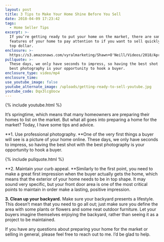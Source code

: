 ```yaml
---
layout: post
title: 3 Tips to Make Your Home Shine Before You Sell
date: 2018-04-09 17:23:42
tags:
  - Home Seller Tips
excerpt: >-
  If you’re getting ready to put your home on the market, there are some key
  features of your home to pay attention to if you want to sell quickly and for
  top dollar.
enclosure: >-
  https://s3.amazonaws.com/vyralmarketing/Shawn+O'Neill/Videos/2018/April/Jacksonville+Real+Estate+Agent-+3+Tips+to+Make+Your+Home+Shine+Before+You+Sell.mp4
pullquote: >-
  These days, we only have seconds to impress, so having the best shot with the
  best photography is your opportunity to hook a buyer.
enclosure_type: video/mp4
enclosure_time:
use_youtube_image: false
youtube_alternate_image: /uploads/getting-ready-to-sell-youtube.jpg
youtube_code: Dqx3lcgUocw
---
```


{% include youtube.html %}

It’s springtime, which means that many homeowners are preparing their homes to list on the market. But what all goes into preparing a home for the market? Today, I have some tips and advice.

**1. Use professional photography.&nbsp;**One of the very first things a buyer will see is a picture of your home online. These days, we only have seconds to impress, so having the best shot with the best photography is your opportunity to hook a buyer.

{% include pullquote.html %}

**2. Maintain your curb appeal.&nbsp;**Similarly to the first point, you need to make a great first impression when the buyer actually gets the home, which means that the exterior of your home needs to be in top shape. It may sound very specific, but your front door area is one of the most critical points to maintain in order make a lasting, positive impression.

**3. Clean up your backyard.** Make sure your backyard presents a lifestyle. This doesn’t mean that you need to go all out; just make sure you define the area with some plants or flowers and some neat outdoor furniture. Let your buyers imagine themselves enjoying the backyard, rather than seeing it as a project to be maintained.

If you have any questions about preparing your home for the market or selling in general, please feel free to reach out to me. I’d be glad to help.